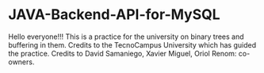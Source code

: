 # JAVA-Backend-API-for-MySQL

Hello everyone!!! This is a practice for the university on binary trees and buffering in them. Credits to the TecnoCampus University which has guided the practice. Credits to David Samaniego, Xavier Miguel, Oriol Renom: co-owners.
